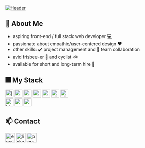 [![Header](https://res.cloudinary.com/karlkris/image/upload/v1603044536/portfolio/headers/name_header_gmygi6.png)](https://github.com/karlkristopher)
## 👋 About Me

- aspiring front-end / full stack web developer 💻
- passionate about empathic/user-centered design ❤️
- other skills: ✔️ project management and 🙌 team collaboration
- avid frisbee-er 🔵 and cyclist 🚲
- available for short and long-term hire 🤝

## 🎆 My Stack
<p>
  <img src="https://img.shields.io/badge/javascript-2C2C30?style=flat-square&logo=javascript&logoColor=white&labelColor=F7DF1E" alt="javascript-badge" height="25"  />  
  <img src="https://img.shields.io/badge/node.js-2C2C30?style=flat-square&logo=node.js&logoColor=white&labelColor=339933" alt="nodejs-badge" height="25"  />
  <img src="https://img.shields.io/badge/ex-express-2C2C30?style=flat-square&labelColor=000000" alt="express-badge" height="25"  />
  <img src="https://img.shields.io/badge/mongodb-2C2C30?style=flat-square&logo=mongodb&logoColor=white&labelColor=47A248" alt="mongodb-badge" height="25"  />
  <img src="https://img.shields.io/badge/socket.io-2C2C30?style=flat-square&logo=socket.io&logoColor=white&labelColor=010101" alt="socket-io-badge" height="25"  />
  <img src="https://img.shields.io/badge/git-2C2C30?style=flat-square&logo=git&logoColor=white&labelColor=f05032" alt="git-badge" height="25"  />
  <img src="https://img.shields.io/badge/github-2C2C30?style=flat-square&logo=github&logoColor=white&labelColor=181717" alt="github-badge" height="25"  />
  <br>
  <img src="https://img.shields.io/badge/html5-2C2C30?style=flat-square&logo=html5&logoColor=white&labelColor=E34F26" alt="html5-badge" height="25"  />
  <img src="https://img.shields.io/badge/css3-2C2C30?style=flat-square&logo=css3&logoColor=white&labelColor=1572B6" alt="css3-badge" height="25"  />
  <img src="https://img.shields.io/badge/sass-2C2C30?style=flat-square&logo=sass&logoColor=white&labelColor=cc6699" alt="sass-badge" height="25"  />
</p>




## 📫 Contact
<a href="mailto:karl@secen.ca"><img src="https://img.shields.io/badge/karl@secen.ca-d14836?style=flat-square&logo=gmail&logoColor=white&labelColor=d14836" alt="email-badge" height="30"  /></a>
<a href="https://www.linkedin.com/in/karl-secen/"><img src="https://img.shields.io/badge/linkedin-0077b5?style=flat-square&logo=linkedin&logoColor=white&labelColor=0077b5" alt="linkedin-badge" height="30"  /></a>
<a href="https://secen.ca"><img src="https://img.shields.io/badge/www.secen.ca-4e9ccf?style=flat-square&logo=google-chrome&logoColor=white&labelColor=4e9ccf" alt="personal-website-badge" height="30"  /></a>
